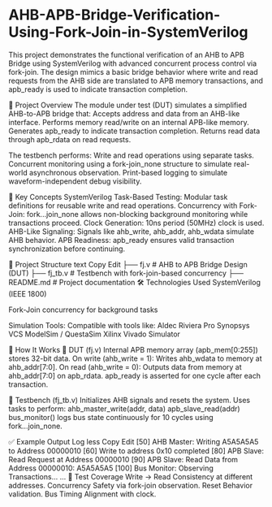 # AHB-APB-Bridge-Verification-Using-Fork-Join-in-SystemVerilog

This project demonstrates the functional verification of an AHB to APB Bridge using SystemVerilog with advanced concurrent process control via fork-join. The design mimics a basic bridge behavior where write and read requests from the AHB side are translated to APB memory transactions, and apb_ready is used to indicate transaction completion.

📌 Project Overview
The module under test (DUT) simulates a simplified AHB-to-APB bridge that:
Accepts address and data from an AHB-like interface.
Performs memory read/write on an internal APB-like memory.
Generates apb_ready to indicate transaction completion.
Returns read data through apb_rdata on read requests.

The testbench performs:
Write and read operations using separate tasks.
Concurrent monitoring using a fork-join_none structure to simulate real-world asynchronous observation.
Print-based logging to simulate waveform-independent debug visibility.

🧠 Key Concepts
SystemVerilog Task-Based Testing: Modular task definitions for reusable write and read operations.
Concurrency with Fork-Join: fork...join_none allows non-blocking background monitoring while transactions proceed.
Clock Generation: 10ns period (50MHz) clock is used.
AHB-Like Signaling: Signals like ahb_write, ahb_addr, ahb_wdata simulate AHB behavior.
APB Readiness: apb_ready ensures valid transaction synchronization before continuing.

📁 Project Structure
text
Copy
Edit
├── fj.v           # AHB to APB Bridge Design (DUT)
├── fj_tb.v        # Testbench with fork-join-based concurrency
├── README.md      # Project documentation
🛠️ Technologies Used
SystemVerilog (IEEE 1800)

Fork-Join concurrency for background tasks

Simulation Tools: Compatible with tools like:
Aldec Riviera Pro
Synopsys VCS
ModelSim / QuestaSim
Xilinx Vivado Simulator

🚀 How It Works
📌 DUT (fj.v)
Internal APB memory array (apb_mem[0:255]) stores 32-bit data.
On write (ahb_write = 1): Writes ahb_wdata to memory at ahb_addr[7:0].
On read (ahb_write = 0): Outputs data from memory at ahb_addr[7:0] on apb_rdata.
apb_ready is asserted for one cycle after each transaction.

🧪 Testbench (fj_tb.v)
Initializes AHB signals and resets the system.
Uses tasks to perform:
ahb_master_write(addr, data)
apb_slave_read(addr)
bus_monitor() logs bus state continuously for 10 cycles using fork...join_none.

✅ Example Output Log
less
Copy
Edit
[50] AHB Master: Writing A5A5A5A5 to Address 00000010
[60] Write to address 0x10 completed
[80] APB Slave: Read Request at Address 00000010
[90] APB Slave: Read Data from Address 00000010: A5A5A5A5
[100] Bus Monitor: Observing Transactions...
...
🧪 Test Coverage
Write → Read Consistency at different addresses.
Concurrency Safety via fork-join observation.
Reset Behavior validation.
Bus Timing Alignment with clock.

